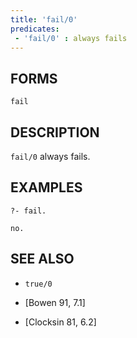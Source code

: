 ```yaml
---
title: 'fail/0'
predicates:
 - 'fail/0' : always fails
---
```


## FORMS
```
fail
```
## DESCRIPTION

`fail/0` always fails.

## EXAMPLES
```
?- fail.

no.
```
## SEE ALSO

- `true/0`

- [Bowen 91, 7.1]
- [Clocksin 81, 6.2]
